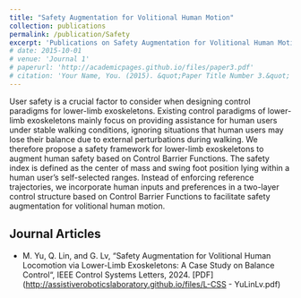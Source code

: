 ```yaml
---
title: "Safety Augmentation for Volitional Human Motion"
collection: publications
permalink: /publication/Safety
excerpt: 'Publications on Safety Augmentation for Volitional Human Motion via Exoskeletons'
# date: 2015-10-01
# venue: 'Journal 1'
# paperurl: 'http://academicpages.github.io/files/paper3.pdf'
# citation: 'Your Name, You. (2015). &quot;Paper Title Number 3.&quot; <i>Journal 1</i>. 1(3).'
---
```

User safety is a crucial factor to consider when designing control paradigms for lower-limb exoskeletons. Existing control paradigms of lower-limb exoskeletons mainly focus on providing assistance for human users under stable walking conditions, ignoring situations that human users may lose their balance due to external perturbations during walking. We therefore propose a safety framework for lower-limb exoskeletons to augment human safety based on Control Barrier Functions. The safety index is defined as the center of mass and swing foot position lying within a human user’s self-selected ranges. Instead
of enforcing reference trajectories, we incorporate human inputs and preferences in a two-layer control structure based on Control Barrier Functions to facilitate safety augmentation for volitional human motion. 
<!-- Simulation results on a human wearing an exoskeleton demonstrate that the proposed control paradigm can generate assistance to maintain balance for human users while undergoing gait perturbations, or recover from an initial unsafe posture. -->

Journal Articles
---
* M. Yu, Q. Lin, and G. Lv, “Safety Augmentation for Volitional Human Locomotion via Lower-Limb Exoskeletons: A Case Study on Balance Control“, IEEE Control Systems Letters, 2024. [PDF](http://assistiveroboticslaboratory.github.io/files/L-CSS - YuLinLv.pdf) 


